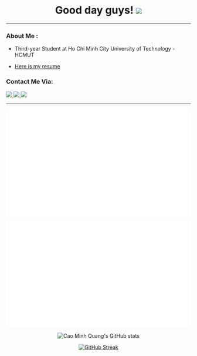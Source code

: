 <h1 align="center">
  Good day guys!
  <img src="https://media.giphy.com/media/hvRJCLFzcasrR4ia7z/giphy.gif" width="30px"/>
</h1>

<!-- <div id="view_counter" align="center">
  <img src="https://komarev.com/ghpvc/?username=cmq2002&style=flat-square&color=blue" alt=""/>
</div> -->
---

### About Me :
- Third-year Student at Ho Chi Minh City University of Technology - HCMUT
<!-- - Major in Computer Engineering
- Specialized in IoTs and Network Security -->
- <a href='https://drive.google.com/file/d/1NwrWa3RRcwcZ7sT0H9rFjPl9SP6V8udS/view?usp=drive_link' align = "left"> Here is my resume </a>

### Contact Me Via:
<div id="badges" align="left">
  <a href="https://www.facebook.com/quang.caominh.79">
    <img src="https://img.shields.io/badge/Facebook-1877F2?style=for-the-badge&logo=facebook&logoColor=white"/>
  </a>
   <a href="https://www.linkedin.com/in/quang2002/" rel="nofollow noreferrer">
    <img src="https://img.shields.io/badge/LinkedIn-0077B5?style=for-the-badge&logo=linkedin&logoColor=white"/>
  </a>
  <a href="https://mailhide.io/e/tT5s8eLK">
    <img src="https://img.shields.io/badge/Gmail-D14836?style=for-the-badge&logo=gmail&logoColor=white"/>
  </a>
</div>

---

<div id="stats" align="center">

  ![](https://raw.githubusercontent.com/cmq2002/Github_stats/master/generated/overview.svg#gh-dark-mode-only)
  ![](https://raw.githubusercontent.com/cmq2002/Github_stats/master/generated/languages.svg#gh-dark-mode-only)

  ![Cao Minh Quang's GitHub stats](https://github-readme-stats.vercel.app/api?username=cmq2002&show_icons=true&theme=algolia)

  [![GitHub Streak](http://github-readme-streak-stats.herokuapp.com?user=cmq2002&theme=algolia)](https://git.io/streak-stats)
</div>
